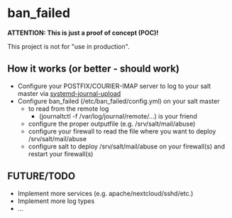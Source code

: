 # ban_failed

**ATTENTION: This is just a proof of concept (POC)!**

This project is not for "use in production".

## How it works (or better - should work)

* Configure your POSTFIX/COURIER-IMAP server to log to your salt master via [systemd-journal-upload](https://www.freedesktop.org/software/systemd/man/systemd-journal-upload.service.html)
* Configure ban_failed (/etc/ban_failed/config.yml) on your salt master
  * to read from the remote log 
    * (journaltctl -f /var/log/journal/remote/...) is your friend
  * configure the proper outputfile (e.g. /srv/salt/mail/abuse)
  * configure your firewall to read the file where you want to deploy /srv/salt/mail/abuse
  * configure salt to deploy /srv/salt/mail/abuse on your firewall(s) and restart your firewall(s)

## FUTURE/TODO

* Implement more services (e.g. apache/nextcloud/sshd/etc.)
* Implement more log types
* ...
